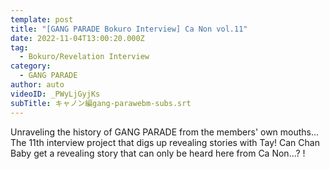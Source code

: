 ```yaml
---
template: post
title: "[GANG PARADE Bokuro Interview] Ca Non vol.11"
date: 2022-11-04T13:00:20.000Z
tag:
  - Bokuro/Revelation Interview
category:
  - GANG PARADE
author: auto
videoID: _PWyLjGyjKs
subTitle: キャノン編gang-parawebm-subs.srt
---
```

Unraveling the history of GANG PARADE from the members' own mouths... The 11th interview project that digs up revealing stories with Tay! Can Chan Baby get a revealing story that can only be heard here from Ca Non...? !